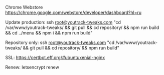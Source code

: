 Chrome Webstore
https://chrome.google.com/webstore/developer/dashboard?hl=ru

Update production:
ssh root@youtrack-tweaks.com "cd /var/www/youtrack-tweaks/ && git pull && cd repository/ && npm run build && cd ../menu && npm i && npm run build"

Repository only:
ssh root@youtrack-tweaks.com "cd /var/www/youtrack-tweaks/ && git pull && cd repository/ && npm run build"


SSL:
https://certbot.eff.org/#ubuntuxenial-nginx

Renew:
letsencrypt renew